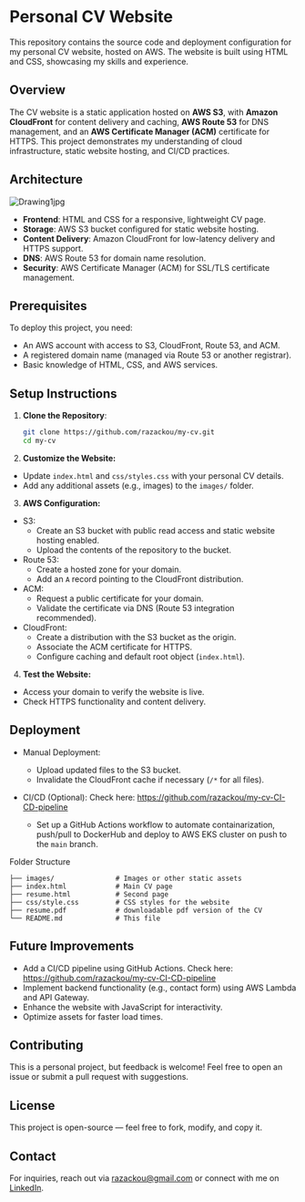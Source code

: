 # Personal CV Website

This repository contains the source code and deployment configuration for my personal CV website, hosted on AWS. The website is built using HTML and CSS, showcasing my skills and experience.

## Overview

The CV website is a static application hosted on **AWS S3**, with **Amazon CloudFront** for content delivery and caching, **AWS Route 53** for DNS management, and an **AWS Certificate Manager (ACM)** certificate for HTTPS. This project demonstrates my understanding of cloud infrastructure, static website hosting, and CI/CD practices.

## Architecture

![Drawing1jpg](https://github.com/user-attachments/assets/020089ee-0276-484a-9f75-140f2ccfcbec)

- **Frontend**: HTML and CSS for a responsive, lightweight CV page.
- **Storage**: AWS S3 bucket configured for static website hosting.
- **Content Delivery**: Amazon CloudFront for low-latency delivery and HTTPS support.
- **DNS**: AWS Route 53 for domain name resolution.
- **Security**: AWS Certificate Manager (ACM) for SSL/TLS certificate management.

## Prerequisites

To deploy this project, you need:
- An AWS account with access to S3, CloudFront, Route 53, and ACM.
- A registered domain name (managed via Route 53 or another registrar).
- Basic knowledge of HTML, CSS, and AWS services.

## Setup Instructions

1. **Clone the Repository**:
   ```bash
   git clone https://github.com/razackou/my-cv.git
   cd my-cv
   ```

2. **Customize the Website:**
- Update `index.html` and `css/styles.css` with your personal CV details.
- Add any additional assets (e.g., images) to the `images/` folder.

3. **AWS Configuration:**
- S3:
  - Create an S3 bucket with public read access and static website hosting enabled.
  - Upload the contents of the repository to the bucket.
- Route 53:
  - Create a hosted zone for your domain.
  - Add an `A` record pointing to the CloudFront distribution.
- ACM:
  - Request a public certificate for your domain.
  - Validate the certificate via DNS (Route 53 integration recommended).
- CloudFront:
  - Create a distribution with the S3 bucket as the origin.
  - Associate the ACM certificate for HTTPS.
  - Configure caching and default root object (`index.html`).

4. **Test the Website:**
- Access your domain to verify the website is live.
- Check HTTPS functionality and content delivery.

## Deployment
- Manual Deployment:
  - Upload updated files to the S3 bucket.
  - Invalidate the CloudFront cache if necessary (`/*` for all files).

- CI/CD (Optional): Check here: https://github.com/razackou/my-cv-CI-CD-pipeline
  - Set up a GitHub Actions workflow to automate containarization, push/pull to DockerHub and deploy to AWS EKS cluster on push to the `main` branch.

Folder Structure
```
├── images/               # Images or other static assets
├── index.html            # Main CV page
├── resume.html           # Second page
├── css/style.css         # CSS styles for the website
├── resume.pdf            # downloadable pdf version of the CV
└── README.md             # This file
```
## Future Improvements
- Add a CI/CD pipeline using GitHub Actions. Check here: https://github.com/razackou/my-cv-CI-CD-pipeline
- Implement backend functionality (e.g., contact form) using AWS Lambda and API Gateway.
- Enhance the website with JavaScript for interactivity.
- Optimize assets for faster load times.

## Contributing
This is a personal project, but feedback is welcome! Feel free to open an issue or submit a pull request with suggestions.

## License
This project is open-source — feel free to fork, modify, and copy it.

## Contact
For inquiries, reach out via [razackou@gmail.com](mailto:razackou@gmail.com) or connect with me on [LinkedIn](https://www.linkedin.com/in/razakou/).

